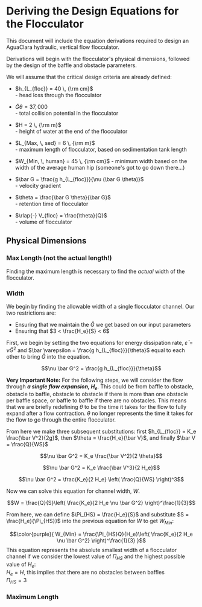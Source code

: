 # Deriving the Design Equations for the Flocculator
This document will include the equation derivations required to design an AguaClara hydraulic, vertical flow flocculator.

Derivations will begin with the flocculator's physical dimensions, followed by the design of the baffle and obstacle parameters.

We will assume that the critical design criteria are already defined:

- $h_{L_{floc}} = 40 \, {\rm cm}$  
      - head loss through the flocculator

- $\bar G \theta = 37,000$   
      - total collision potential in the flocculator

- $H = 2 \, {\rm m}$  
      - height of water at the end of the flocculator

- $L_{Max, \, sed} = 6 \, {\rm m}$  
      - maximum length of flocculator, based on sedimentation tank length
- $W_{Min, \, human} = 45 \, {\rm cm}$
      - minimum width based on the width of the average human hip (someone's got to go down there...)

- $\bar G = \frac{g h_{L_{floc}}}{\nu (\bar G \theta)}$  
      - velocity gradient

- $\theta = \frac{\bar G \theta}{\bar G}$  
      - retention time of flocculator

- $\rlap{-} V_{floc} = \frac{\theta}{Q}$  
      - volume of flocculator

## Physical Dimensions
### Max Length (not the actual length!)
Finding the maximum length is necessary to find the _actual_ width of the flocculator.

### Width
We begin by finding the allowable width of a single flocculator channel. Our two restrictions are:
- Ensuring that we maintain the $\bar G$ we get based on our input parameters
- Ensuring that $3 < \frac{H_e}{S} < 6$

First, we begin by setting the two equations for energy dissipation rate, $\bar \varepsilon  = \nu \bar G^2$ and $\bar \varepsilon = \frac{g h_{L_{floc}}}{\theta}$ equal to each other to bring $\bar G$ into the equation.

$$\nu \bar G^2 = \frac{g h_{L_{floc}}}{\theta}$$

**Very Important Note:** For the following steps, we will consider the flow through _**a single flow expansion, $H_e$**_. This could be from baffle to obstacle, obstacle to baffle, obstacle to obstacle if there is more than one obstacle per baffle space, or baffle to baffle if there are no obstacles. This means that we are briefly redefining $\theta$ to be the time it takes for the flow to fully expand after a flow contraction. $\theta$ no longer represents the time it takes for the flow to go through the entire flocculator.

 From here we make three subsequent substitutions: first $h_{L_{floc}} = K_e \frac{\bar V^2}{2g}$, then $\theta = \frac{H_e}{\bar V}$, and finally $\bar V = \frac{Q}{WS}$

$$\nu \bar G^2 = K_e \frac{\bar V^2}{2 \theta}$$

$$\nu \bar G^2 = K_e \frac{\bar V^3}{2 H_e}$$

$$\nu \bar G^2 = \frac{K_e}{2 H_e} \left( \frac{Q}{WS} \right)^3$$

Now we can solve this equation for channel width, $W$.

$$W = \frac{Q}{S}\left( \frac{K_e}{2 H_e \nu \bar G^2} \right)^\frac{1}{3}$$

From here, we can define $\Pi_{HS} = \frac{H_e}{S}$ and substitute $S = \frac{H_e}{\Pi_{HS}}$ into the previous equation for $W$ to get $W_{Min}$:

$$\color{purple}{
W_{Min} = \frac{\Pi_{HS}Q}{H_e}\left( \frac{K_e}{2 H_e \nu \bar G^2} \right)^\frac{1}{3}
}$$
This equation represents the absolute smallest width of a flocculator channel if we consider the lowest value of $\Pi_{HS}$ and the highest possible value of $H_e$:  
$H_e = H$, this implies that there are no obstacles between baffles  
$\Pi_{HS} = 3$

### Maximum Length
